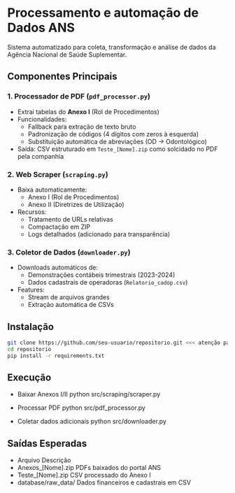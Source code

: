 # Processamento e automação de Dados ANS

Sistema automatizado para coleta, transformação e análise de dados da Agência Nacional de Saúde Suplementar.

##  Componentes Principais

### 1. Processador de PDF (`pdf_processor.py`)
- Extrai tabelas do **Anexo I** (Rol de Procedimentos)
- Funcionalidades:
  - Fallback para extração de texto bruto
  - Padronização de códigos (4 dígitos com zeros à esquerda)
  - Substituição automática de abreviações (OD → Odontológico)
- Saída: CSV estruturado em `Teste_[Nome].zip` como solcidado no PDF pela companhia

### 2. Web Scraper (`scraping.py`)
- Baixa automaticamente:
  - Anexo I (Rol de Procedimentos)
  - Anexo II (Diretrizes de Utilização)
- Recursos:
  - Tratamento de URLs relativas
  - Compactação em ZIP
  - Logs detalhados (adicionado para transparência)

### 3. Coletor de Dados (`downloader.py`)
- Downloads automáticos de:
  - Demonstrações contábeis trimestrais (2023-2024)
  - Dados cadastrais de operadoras (`Relatorio_cadop.csv`)
- Features:
  - Stream de arquivos grandes
  - Extração automática de CSVs

##  Instalação
```bash
git clone https://github.com/seu-usuario/repositorio.git <<< atenção para alteração!
cd repositorio
pip install -r requirements.txt
```

## Execução
- Baixar Anexos I/II
python src/scraping/scraper.py

- Processar PDF
python src/pdf_processor.py

- Coletar dados adicionais
python src/downloader.py

## Saídas Esperadas
- Arquivo	Descrição
- Anexos_[Nome].zip	PDFs baixados do portal ANS
- Teste_[Nome].zip	CSV processado do Anexo I
- database/raw_data/	Dados financeiros e cadastrais em CSV
